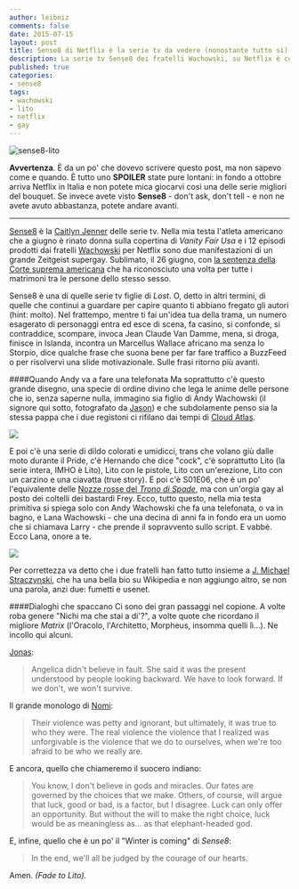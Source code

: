 ```yaml
---
author: leibniz
comments: false
date: 2015-07-15
layout: post
title: Sense8 di Netflix è la serie tv da vedere (nonostante tutto sì)
description: La serie tv Sense8 dei fratelli Wachowski, su Netflix è corale, caotica e meravigliosa.
published: true
categories:
- sense8
tags:
- wachowski 
- lito
- netflix
- gay
---
```


![sense8-lito](http://leibniz.me/images/vault/lito-sense8.jpg)

**Avvertenza**. È da un po' che dovevo scrivere questo post, ma non sapevo come e quando. È tutto uno **SPOILER** state pure lontani: in fondo a ottobre arriva Netflix in Italia e non potete mica giocarvi così una delle serie migliori del bouquet. Se invece avete visto **Sense8**  - don't ask, don't tell - e non ne avete avuto abbastanza, potete andare avanti.

***

[Sense8](https://it.wikipedia.org/wiki/Sense8) è la [Caitlyn Jenner](https://it.wikipedia.org/wiki/Caitlyn_Jenner) delle serie tv. Nella mia testa l'atleta americano che a giugno è rinato donna sulla copertina di *Vanity Fair Usa* e i 12 episodi prodotti dai fratelli [Wachowski](https://it.wikipedia.org/wiki/Lana_e_Andy_Wachowski) per Netflix sono due manifestazioni di un grande Zeitgeist supergay. Sublimato, il 26 giugno, con [la sentenza della Corte suprema americana](https://en.wikipedia.org/wiki/Obergefell_v._Hodges) che ha riconosciuto una volta per tutte i matrimoni tra le persone dello stesso sesso.

Sense8 è una di quelle serie tv figlie di *Lost*. O, detto in altri termini, di quelle che continui a guardare per capire quanto ti abbiano fregato gli autori (hint: molto). Nel frattempo, mentre ti fai un'idea tua della trama, un numero esagerato di personaggi entra ed esce di scena, fa casino, si confonde, si contraddice, scompare, invoca Jean Claude Van Damme, mena, si droga, finisce in Islanda, incontra un Marcellus Wallace africano ma senza lo Storpio, dice qualche frase che suona bene per far fare traffico a BuzzFeed o per risolvervi una slide motivazionale. Sulle frasi ritorno più avanti.

####Quando Andy va a fare una telefonata
Ma soprattutto c'è questo grande disegno, una specie di ordine divino che lega le anime delle persone che io, senza saperne nulla, immagino sia figlio di Andy Wachowski (il signore qui sotto, fotografato da [Jason](https://www.flickr.com/photos/lanskymob/)) e che subdolamente penso sia la stessa pappa che i due registoni ci rifilano dai tempi di [Cloud Atlas](https://it.wikipedia.org/wiki/Cloud_Atlas).

![](https://farm9.staticflickr.com/8335/8075969965_636996bba0_b.jpg")

E poi c'è una serie di dildo colorati e umidicci, trans che volano giù dalle moto durante il Pride, c'è Hernando che dice "cock", c'è soprattutto Lito (la serie intera, IMHO è Lito), Lito con le pistole, Lito con un'erezione, Lito con un carzino e una ciavatta (true story). E poi c'è S01E06, che è un po' l'equivalente delle [Nozze rosse del *Trono di Spade*](http://gameofthrones.wikia.com/wiki/Red_Wedding), ma con un'orgia gay al posto dei coltelli dei bastardi Frey. Ecco, tutto questo, nella mia testa primitiva si spiega solo con Andy Wachowski che fa una telefonata, o va in bagno, e Lana Wachowski - che una decina di anni fa in fondo era un uomo che si chiamava Larry - che prende il sopravvento sullo script. E vabbè. Ecco Lana, onore a te.

![](http://www.premiere.fr/var/premiere/storage/images/public/photos-people/photos-lana-wachowski-assume-sa-feminite-a-la-premiere-de-cloud-atlas-3539094/64340820-1-fre-FR/PHOTOS-Lana-Wachowski-assume-sa-feminite-a-la-premiere-de-Cloud-Atlas.jpg)

Per correttezza va detto che i due fratelli han fatto tutto insieme a [J. Michael Straczynski](https://it.wikipedia.org/wiki/J._Michael_Straczynski), che ha una bella bio su Wikipedia e non aggiungo altro, se non una parola, anzi due: fumetti e usenet.

####Dialoghi che spaccano
Ci sono dei gran passaggi nel copione. A volte roba genere "Nichi ma che stai a di'?", a volte quote che ricordano il migliore *Matrix* (l'Oracolo, l'Architetto, Morpheus, insomma quelli lì...). Ne incollo qui alcuni. 

[Jonas](http://sense8.wikia.com/wiki/Jonas_Maliki):

> Angelica didn't believe in fault. She said it was the present understood by people looking backward. We have to look forward. If we don't, we won't survive.

Il grande monologo di [Nomi](http://sense8.wikia.com/wiki/Nomi_Marks):

> Their violence was petty and ignorant, but ultimately, it was true to who they were. The real violence the violence that I realized was unforgivable is the violence that we do to ourselves, when we're too afraid to be who we really are.

E ancora, quello che chiameremo il suocero indiano:

> You know, I don't believe in gods and miracles. Our fates are governed by the choices that we make. Others, of course, will argue that luck, good or bad, is a factor, but I disagree. Luck can only offer an opportunity. But without the will to make the right choice, luck would be as meaningless as... as that elephant-headed god.

E, infine, quello che è un po' il "Winter is coming" di *Sense8*:  

> In the end, we'll all be judged by the courage of our hearts.

Amen. 
*(Fade to Lito).*
